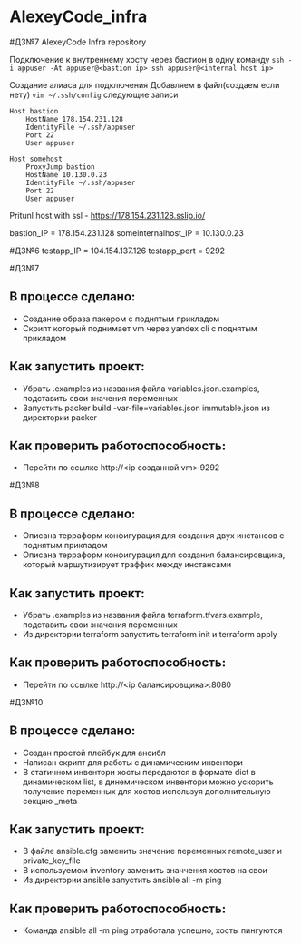 # AlexeyCode_infra 
#ДЗ№7
AlexeyCode Infra repository


Подключение к внутреннему хосту через бастион в одну команду
``ssh -i appuser -At appuser@<bastion ip> ssh appuser@<internal host ip>``

Создание алиаса для подключения
Добавляем в файл(создаем если нету) `vim ~/.ssh/config` следующие записи
```
Host bastion
    HostName 178.154.231.128
    IdentityFile ~/.ssh/appuser
    Port 22
    User appuser

Host somehost
    ProxyJump bastion
    HostName 10.130.0.23
    IdentityFile ~/.ssh/appuser
    Port 22
    User appuser
```

Pritunl host with ssl - https://178.154.231.128.sslip.io/

bastion_IP = 178.154.231.128
someinternalhost_IP = 10.130.0.23

#ДЗ№6
testapp_IP = 104.154.137.126
testapp_port = 9292

#ДЗ№7
## В процессе сделано:
 - Создание образа пакером с поднятым прикладом
 - Скрипт который поднимает vm  через yandex cli c поднятым прикладом

## Как запустить проект:
 - Убрать .examples из названия файла variables.json.examples, подставить свои значения переменных
 - Запустить packer build -var-file=variables.json immutable.json из директории packer

## Как проверить работоспособность:
 - Перейти по ссылке http://<ip созданной vm>:9292

#ДЗ№8
## В процессе сделано:
- Описана терраформ конфигурация для создания двух инстансов с поднятым прикладом
- Описана терраформ конфигурация для создания балансировщика, который маршутизирует траффик между инстансами

## Как запустить проект:
- Убрать .examples из названия файла terraform.tfvars.example, подставить свои значения переменных
- Из директории terraform запустить terraform init и terraform apply 

## Как проверить работоспособность:
- Перейти по ссылке http://<ip балансировщика>:8080

#ДЗ№10
## В процессе сделано:
- Создан простой плейбук для ансибл
- Написан скрипт для работы с динамическим инвентори
- В статичном инвентори хосты передаются в формате dict в динамическом list, в динемическом инвентори можно 
  ускорить получение переменных для хостов используя дополнительную секцию _meta

## Как запустить проект:
- В файле ansible.cfg заменить значение переменных remote_user и private_key_file
- В используемом inventory заменить значчения хостов на свои  
- Из директории ansible запустить ansible all -m ping

## Как проверить работоспособность:
- Команда ansible all -m ping отработала успешно, хосты пингуются
